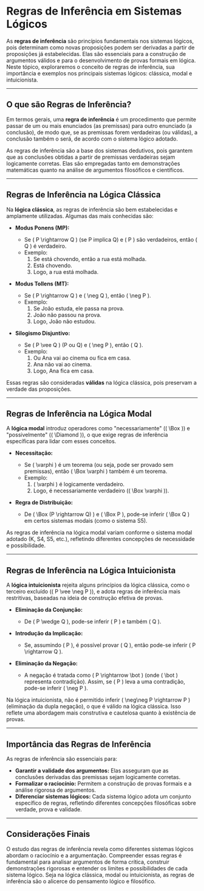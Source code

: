 # Regras de Inferência em Sistemas Lógicos

As **regras de inferência** são princípios fundamentais nos sistemas lógicos, pois determinam como novas proposições podem ser derivadas a partir de proposições já estabelecidas. Elas são essenciais para a construção de argumentos válidos e para o desenvolvimento de provas formais em lógica. Neste tópico, exploraremos o conceito de regras de inferência, sua importância e exemplos nos principais sistemas lógicos: clássica, modal e intuicionista.

---

## O que são Regras de Inferência?

Em termos gerais, uma **regra de inferência** é um procedimento que permite passar de um ou mais enunciados (as premissas) para outro enunciado (a conclusão), de modo que, se as premissas forem verdadeiras (ou válidas), a conclusão também o será, de acordo com o sistema lógico adotado.

As regras de inferência são a base dos sistemas dedutivos, pois garantem que as conclusões obtidas a partir de premissas verdadeiras sejam logicamente corretas. Elas são empregadas tanto em demonstrações matemáticas quanto na análise de argumentos filosóficos e científicos.

---

## Regras de Inferência na Lógica Clássica

Na **lógica clássica**, as regras de inferência são bem estabelecidas e amplamente utilizadas. Algumas das mais conhecidas são:

- **Modus Ponens (MP):**
  - Se \( P \rightarrow Q \) (se P implica Q) e \( P \) são verdadeiros, então \( Q \) é verdadeiro.
  - Exemplo:  
    1. Se está chovendo, então a rua está molhada.  
    2. Está chovendo.  
    3. Logo, a rua está molhada.

- **Modus Tollens (MT):**
  - Se \( P \rightarrow Q \) e \( \neg Q \), então \( \neg P \).
  - Exemplo:  
    1. Se João estuda, ele passa na prova.  
    2. João não passou na prova.  
    3. Logo, João não estudou.

- **Silogismo Disjuntivo:**
  - Se \( P \vee Q \) (P ou Q) e \( \neg P \), então \( Q \).
  - Exemplo:  
    1. Ou Ana vai ao cinema ou fica em casa.  
    2. Ana não vai ao cinema.  
    3. Logo, Ana fica em casa.

Essas regras são consideradas **válidas** na lógica clássica, pois preservam a verdade das proposições.

---

## Regras de Inferência na Lógica Modal

A **lógica modal** introduz operadores como "necessariamente" (\( \Box \)) e "possivelmente" (\( \Diamond \)), o que exige regras de inferência específicas para lidar com esses conceitos.

- **Necessitação:**
  - Se \( \varphi \) é um teorema (ou seja, pode ser provado sem premissas), então \( \Box \varphi \) também é um teorema.
  - Exemplo:  
    1. \( \varphi \) é logicamente verdadeiro.  
    2. Logo, é necessariamente verdadeiro (\( \Box \varphi \)).

- **Regra de Distribuição:**
  - De \( \Box (P \rightarrow Q) \) e \( \Box P \), pode-se inferir \( \Box Q \) em certos sistemas modais (como o sistema S5).

As regras de inferência na lógica modal variam conforme o sistema modal adotado (K, S4, S5, etc.), refletindo diferentes concepções de necessidade e possibilidade.

---

## Regras de Inferência na Lógica Intuicionista

A **lógica intuicionista** rejeita alguns princípios da lógica clássica, como o terceiro excluído (\( P \vee \neg P \)), e adota regras de inferência mais restritivas, baseadas na ideia de construção efetiva de provas.

- **Eliminação da Conjunção:**
  - De \( P \wedge Q \), pode-se inferir \( P \) e também \( Q \).

- **Introdução da Implicação:**
  - Se, assumindo \( P \), é possível provar \( Q \), então pode-se inferir \( P \rightarrow Q \).

- **Eliminação da Negação:**
  - A negação é tratada como \( P \rightarrow \bot \) (onde \( \bot \) representa contradição). Assim, se \( P \) leva a uma contradição, pode-se inferir \( \neg P \).

Na lógica intuicionista, não é permitido inferir \( \neg\neg P \rightarrow P \) (eliminação da dupla negação), o que é válido na lógica clássica. Isso reflete uma abordagem mais construtiva e cautelosa quanto à existência de provas.

---

## Importância das Regras de Inferência

As regras de inferência são essenciais para:

- **Garantir a validade dos argumentos:** Elas asseguram que as conclusões derivadas das premissas sejam logicamente corretas.
- **Formalizar o raciocínio:** Permitem a construção de provas formais e a análise rigorosa de argumentos.
- **Diferenciar sistemas lógicos:** Cada sistema lógico adota um conjunto específico de regras, refletindo diferentes concepções filosóficas sobre verdade, prova e validade.

---

## Considerações Finais

O estudo das regras de inferência revela como diferentes sistemas lógicos abordam o raciocínio e a argumentação. Compreender essas regras é fundamental para analisar argumentos de forma crítica, construir demonstrações rigorosas e entender os limites e possibilidades de cada sistema lógico. Seja na lógica clássica, modal ou intuicionista, as regras de inferência são o alicerce do pensamento lógico e filosófico.